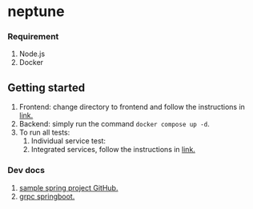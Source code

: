 # neptune

### Requirement
1. Node.js
2. Docker

## Getting started
1. Frontend: change directory to frontend and follow the instructions in [link.](./frontend/README.md)
2. Backend: simply run the command `docker compose up -d`. 
3. To run all tests:
   1. Individual service test:
   2. Integrated services, follow the instructions in [link.](./integration/README.md)

### Dev docs
1. [sample spring project GitHub.](https://github.com/spring-projects/spring-petclinic/blob/main/src/main/resources/application-postgres.properties)
2. [grpc springboot.](https://docs.spring.io/spring-grpc/reference/getting-started.html)